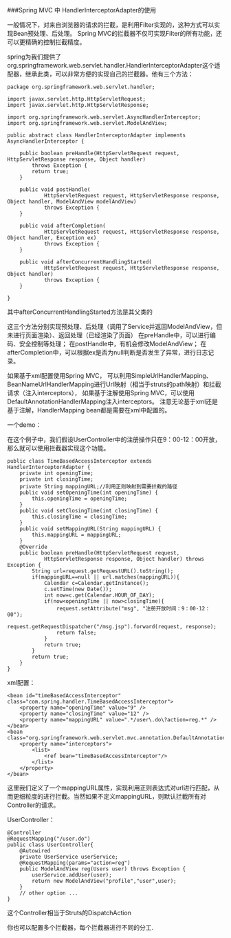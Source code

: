 ###Spring MVC 中 HandlerInterceptorAdapter的使用

一般情况下，对来自浏览器的请求的拦截，是利用Filter实现的，这种方式可以实现Bean预处理、后处理。 
Spring MVC的拦截器不仅可实现Filter的所有功能，还可以更精确的控制拦截精度。 

spring为我们提供了org.springframework.web.servlet.handler.HandlerInterceptorAdapter这个适配器，继承此类，可以非常方便的实现自己的拦截器。他有三个方法：
	
	package org.springframework.web.servlet.handler;
	
	import javax.servlet.http.HttpServletRequest;
	import javax.servlet.http.HttpServletResponse;
	
	import org.springframework.web.servlet.AsyncHandlerInterceptor;
	import org.springframework.web.servlet.ModelAndView;
	
	public abstract class HandlerInterceptorAdapter implements AsyncHandlerInterceptor {

		public boolean preHandle(HttpServletRequest request, HttpServletResponse response, Object handler)
			throws Exception {
			return true;
		}
	
		public void postHandle(
				HttpServletRequest request, HttpServletResponse response, Object handler, ModelAndView modelAndView)
				throws Exception {
		}
	
		public void afterCompletion(
				HttpServletRequest request, HttpServletResponse response, Object handler, Exception ex)
				throws Exception {
		}
	
		public void afterConcurrentHandlingStarted(
				HttpServletRequest request, HttpServletResponse response, Object handler)
				throws Exception {
		}

    }

其中afterConcurrentHandlingStarted方法是其父类的

这三个方法分别实现预处理、后处理（调用了Service并返回ModelAndView，但未进行页面渲染）、返回处理（已经渲染了页面） 
在preHandle中，可以进行编码、安全控制等处理； 在postHandle中，有机会修改ModelAndView； 在afterCompletion中，可以根据ex是否为null判断是否发生了异常，进行日志记录。 

如果基于xml配置使用Spring MVC，
可以利用SimpleUrlHandlerMapping、BeanNameUrlHandlerMapping进行Url映射（相当于struts的path映射）和拦截请求（注入interceptors），
如果基于注解使用Spring MVC，可以使用DefaultAnnotationHandlerMapping注入interceptors。
注意无论基于xml还是基于注解，HandlerMapping bean都是需要在xml中配置的。 

一个demo： 

在这个例子中，我们假设UserController中的注册操作只在9：00-12：00开放，那么就可以使用拦截器实现这个功能。 

	public class TimeBasedAccessInterceptor extends HandlerInterceptorAdapter {    
	    private int openingTime;    
	    private int closingTime;    
	    private String mappingURL;//利用正则映射到需要拦截的路径    
	    public void setOpeningTime(int openingTime) {    
	        this.openingTime = openingTime;    
	    }    
	    public void setClosingTime(int closingTime) {    
	        this.closingTime = closingTime;    
	    }    
	    public void setMappingURL(String mappingURL) {    
	        this.mappingURL = mappingURL;    
	    }    
	    @Override    
	    public boolean preHandle(HttpServletRequest request,    
	            HttpServletResponse response, Object handler) throws Exception {    
	        String url=request.getRequestURL().toString();    
	        if(mappingURL==null || url.matches(mappingURL)){    
	            Calendar c=Calendar.getInstance();    
	            c.setTime(new Date());    
	            int now=c.get(Calendar.HOUR_OF_DAY);    
	            if(now<openingTime || now>closingTime){    
	                request.setAttribute("msg", "注册开放时间：9：00-12：00");    
	                request.getRequestDispatcher("/msg.jsp").forward(request, response);    
	                return false;    
	            }    
	            return true;    
	        }    
	        return true;    
	    }    
	}    


xml配置： 

	<bean id="timeBasedAccessInterceptor" class="com.spring.handler.TimeBasedAccessInterceptor">    
	    <property name="openingTime" value="9" />    
	    <property name="closingTime" value="12" />    
	    <property name="mappingURL" value=".*/user\.do\?action=reg.*" />    
	</bean>    
	<bean class="org.springframework.web.servlet.mvc.annotation.DefaultAnnotationHandlerMapping">    
	    <property name="interceptors">    
	        <list>    
	            <ref bean="timeBasedAccessInterceptor"/>    
	        </list>    
	    </property>    
	</bean>    

这里我们定义了一个mappingURL属性，实现利用正则表达式对url进行匹配，从而更细粒度的进行拦截。当然如果不定义mappingURL，则默认拦截所有对Controller的请求。 

UserController： 

	@Controller    
	@RequestMapping("/user.do")    
	public class UserController{    
	    @Autowired    
	    private UserService userService;    
	    @RequestMapping(params="action=reg")    
	    public ModelAndView reg(Users user) throws Exception {    
	        userService.addUser(user);    
	        return new ModelAndView("profile","user",user);    
	    }    
	    // other option ...    
	}  

这个Controller相当于Struts的DispatchAction 

你也可以配置多个拦截器，每个拦截器进行不同的分工. 